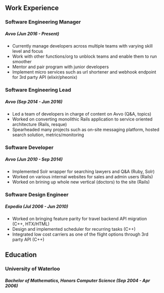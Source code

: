 ## Work Experience

### Software Engineering Manager
##### Avvo (Jun 2016 - Present)
- Currently manage developers across multiple teams with varying skill level and focus
- Work with other functions/org to unblock teams and enable them to run smoother
- Mentor and pair program with junior developers
- Implement micro services such as url shortener and webhook endpoint for 3rd party API (elixir/pheonix)

### Software Engineering Lead
##### Avvo (Sep 2014 - Jun 2016)
- Led a team of developers in charge of content on Avvo (Q&A, topics)
- Worked on converting monolithic Rails application to service oriented architecture (Rails, resque)
- Spearheaded many projects such as on-site messaging platform, hosted search solution, metrics/monitoring

### Software Developer
##### Avvo (Jun 2010 - Sep 2014)
- Implemented Solr wrapper for searching lawyers and Q&A (Ruby, Solr)
- Worked on various internal websites for sales and admin users (Rails)
- Worked on brining up whole new vertical (doctors) to the site (Rails)

### Software Design Engineer
##### Expedia (Jul 2006 - Jun 2010)
- Worked on bringing feature parity for travel backend API migration (C++, HTX/HTML)
- Design and implemented scheduler for recurring tasks (C++)
- Integrated low cost carriers as one of the flight options through 3rd party API (C++)

## Education
### University of Waterloo
##### Bachelor of Mathematics, Honors Computer Science (Sep 2004 - Apr 2006)
